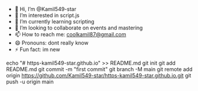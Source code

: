 - 👋 Hi, I’m @Kamil549-star
- 👀 I’m interested in script.js
- 🌱 I’m currently learning scripting
- 💞️ I’m looking to collaborate on events and mastering
- 📫 How to reach me: coolkamil87@gmail.com
- 😄 Pronouns: dont really know
- ⚡ Fun fact: im new

<!---
Kamil549-star/Kamil549-star is a ✨ special ✨ repository because its `README.md` (this file) appears on your GitHub profile.
You can click the Preview link to take a look at your changes.
--->
echo "# https-kamil549-star.github.io" >> README.md
git init
git add README.md
git commit -m "first commit"
git branch -M main
git remote add origin https://github.com/Kamil549-star/https-kamil549-star.github.io.git
git push -u origin main
